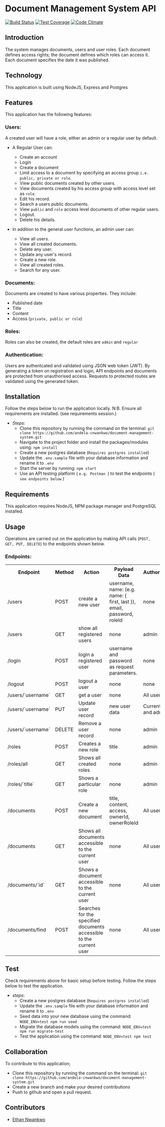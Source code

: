 
# Document Management System API

[![Build Status](https://travis-ci.org/andela-cnwankwo/document-management-system.svg?branch=develop)](https://travis-ci.org/andela-cnwankwo/document-management-system)  [![Test Coverage](https://codeclimate.com/github/andela-cnwankwo/document-management-system/badges/coverage.svg)](https://codeclimate.com/github/andela-cnwankwo/document-management-system/coverage)   [![Code Climate](https://codeclimate.com/github/andela-cnwankwo/document-management-system/badges/gpa.svg)](https://codeclimate.com/github/andela-cnwankwo/document-management-system)  


## Introduction

The system manages documents, users and user roles. Each document defines access rights; the document defines which roles can access it. 
Each document specifies the date it was published.

## Technology

This application is built using NodeJS, Express and Postgres

## Features
This application has the following features:

### Users:
A created user will have a role, either an admin or a regular user by default.
- A Regular User can: 
    - Create an account
    - Login
    - Create a document
    - Limit access to a document by specifying an access group `i.e. public, private or role`.
    - View public documents created by other users.
    - View documents created by his access group with access level set as `role`.
    - Edit his record.
    - Search a users public documents.
    - View `public` and `role` access level documents of other regular users.
    - Logout.
    - Delete his details.

- In addition to the general user functions, an admin user can:
    - View all users.
    - View all created documents.
    - Delete any user.
    - Update any user's record.
    - Create a new role.
    - View all created roles.
    - Search for any user.

### Documents:
Documents are created to have various properties.
They include:
- Published date
- Title
- Content
- Access (`private, public or role`)

### Roles:
Roles can also be created, the default roles are `admin` and `regular`

### Authentication:
Users are authentcated and validated using JSON web token (JWT).
By generating a token on registration and login, API endpoints and documents are protected from unauthorised access.
Requests to protected routes are validated using the generated token.

## Installation
Follow the steps below to run the application locally.
N:B. Ensure all requirements are installed. (see requirements session.)
- *Steps*:
    - Clone this repository by running the command on the terminal: `git clone https://github.com/andela-cnwankwo/document-management-system.git`
    - Navigate to the project folder and install the packages/modules using: `npm install`
    - Create a new postgres database (`Requires postgres installed`)
    - Update the `.env.sample` file with your database information and rename it to `.env`
    - Start the server by running: `npm start`
    - Use an API testing platform ( `e.g. Postman `) to test the endpoints ( `see endpoints below` )

## Requirements
This application requires NodeJS, NPM package manager and PostgreSQL installed.

## Usage
Operations are carried out on the application by making API calls (`POST, GET, PUT, DELETE`) to the endpoints shown below.

### Endpoints:

<table> 
<tr>
<th> Endpoint </th> <th> Method </th> <th> Action </th> <th> Payload Data </th> <th> Authorization </th>
</tr>
<tr>
<td> /users </td> <td> POST </td> <td> create a new user </td> <td> username, name: (e.g. name: { first, last }), email, password, roleId </td> <td> none </td>
</tr>
<tr>
<td> /users </td> <td> GET </td> <td> show all registered users </td> <td> none </td> <td> admin </td>
</tr>
<tr>
<td> /login </td> <td> POST </td> <td> login a registered user </td> <td> username and password as request parameters. </td> <td> none </td>
</tr>
<tr>
<td> /logout </td> <td> POST </td> <td> logout a user </td> <td> none </td> <td> none </td>
</tr>
<tr>
<td> /users/`username` </td> <td> GET </td> <td> get a user </td> <td> none </td> <td> All users </td>
</tr>
<tr>
<td> /users/`username` </td> <td> PUT </td> <td> Update user record</td> <td> new user data </td> <td> Current user and admin </td>
</tr>
<tr>
<td> /users/`username` </td> <td> DELETE </td> <td> Remove a user record</td> <td> none </td> <td> admin </td>
</tr>
<tr>
<td> /roles </td> <td> POST </td> <td> Creates a new role </td> <td> title </td> <td> admin </td>
</tr>
<tr>
<td> /roles/all </td> <td> GET </td> <td> Shows all created roles </td> <td> none </td> <td> admin </td>
</tr>
<tr>
<td> /roles/`title` </td> <td> GET </td> <td> Shows a particular role </td> <td> none </td> <td> admin </td>
</tr>
<tr>
<td> /documents </td> <td> POST </td> <td> Create a new document </td> <td> title, content, access, ownerId, ownerRoleId </td> <td> All users </td>
</tr>
<tr>
<td> /documents </td> <td> GET </td> <td> Shows all documents accessible to the current user</td> <td> none </td> <td> All users </td>
</tr>
<tr>
<td> /documents/`id` </td> <td> GET </td> <td> Shows a document accessible to the current user </td> <td> none </td> <td> All users </td>
</tr>
<tr>
<td> /documents/find </td> <td> POST </td> <td> Searches for the specified documents accessible to the current user </td> <td> none </td> <td> All users </td>
</tr>
</table>

## Test
Check requirements above for basic setup before testing. Follow the steps below to test the application.
- *steps*:
    - Create a new postgres database (`Requires postgres installed`)
    - Update the `.env.sample` file with your database information and rename it to `.env`
    - Seed data into your new database using the command: `NODE_ENV=test npm run seed`
    - Migrate the database models using the command: `NODE_ENV=test npm run migrate-test`
    - Test the application using the command: `NODE_ENV=test npm test`

## Collaboration
To contribute to this application;
- Clone this repository by running the command on the terminal: `git clone https://github.com/andela-cnwankwo/document-management-system.git`
- Create a new branch and make your desired contributions
- Push to github and open a pull request.

## Contributors
- [Ethan Nwankwo](github.com/andela-cnwankwo)
